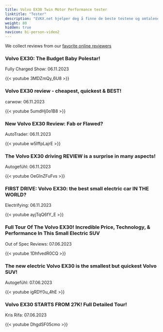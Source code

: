 ```yaml
---
title: Volvo EX30 Twin Motor Performance tester
linktitle: "Tester"
description: "EVKX.net hjelper deg å finne de beste testene og omtalene av denne modellen. "
weight: 80
hidden: true
navicon: bi-person-video2
---
```

We collect reviews from our [favorite online reviewers](/guides/evreviewers/)

<div class="container text-center shadow p-2 pe-4 mb-5 bg-body-tertiary rounded border">
<h3>Volvo EX30: The Budget Baby Polestar!</h3>
<p>Fully Charged Show: 06.11.2023</p>

{{< youtube 3MDZmQy_6U8 >}}

</div>
<div class="container text-center shadow p-2 pe-4 mb-5 bg-body-tertiary rounded border">
<h3>Volvo EX30 review - cheapest, quickest & BEST!</h3>
<p>carwow: 06.11.2023</p>

{{< youtube 5umdHj0o1B8 >}}

</div>
<div class="container text-center shadow p-2 pe-4 mb-5 bg-body-tertiary rounded border">
<h3>New Volvo EX30 Review: Fab or Flawed?</h3>
<p>AutoTrader: 06.11.2023</p>

{{< youtube w5IffpLajrE >}}

</div>
<div class="container text-center shadow p-2 pe-4 mb-5 bg-body-tertiary rounded border">
<h3>The Volvo EX30 driving REVIEW is a surprise in many aspects!</h3>
<p>Autogefühl: 06.11.2023</p>

{{< youtube OeGInZFuFvs >}}

</div>
<div class="container text-center shadow p-2 pe-4 mb-5 bg-body-tertiary rounded border">
<h3>FIRST DRIVE: Volvo EX30: the best small electric car IN THE WORLD?</h3>
<p>Electrifying: 06.11.2023</p>

{{< youtube ayjTqQ6fY_E >}}

</div>
<div class="container text-center shadow p-2 pe-4 mb-5 bg-body-tertiary rounded border">
<h3>Full Tour Of The Volvo EX30! Incredible Price, Technology, & Performance In This Small Electric SUV</h3>
<p>Out of Spec Reviews: 07.06.2023</p>

{{< youtube 1DhfvedR0CQ >}}

</div>
<div class="container text-center shadow p-2 pe-4 mb-5 bg-body-tertiary rounded border">
<h3>The new electric Volvo EX30 is the smallest but quickest Volvo SUV!</h3>
<p>Autogefühl: 07.06.2023</p>

{{< youtube igRDY0u_4hE >}}

</div>
<div class="container text-center shadow p-2 pe-4 mb-5 bg-body-tertiary rounded border">
<h3>Volvo EX30 STARTS FROM 27K! Full Detailed Tour!</h3>
<p>Kris Rifa: 07.06.2023</p>

{{< youtube DhgdSF05cmo >}}

</div>
